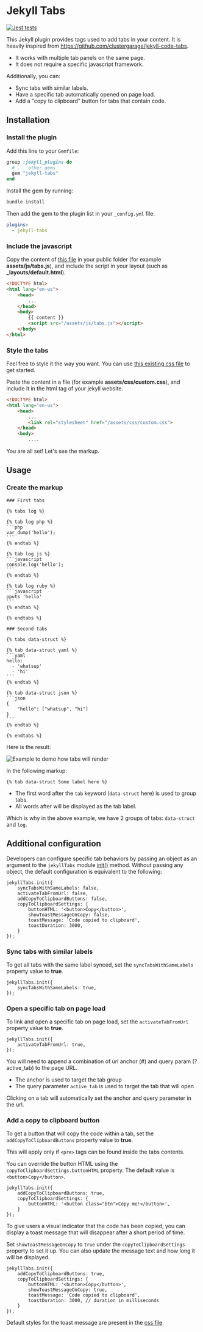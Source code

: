 Jekyll Tabs
===========

[![Jest tests](https://github.com/Ovski4/jekyll-tabs/actions/workflows/node.js.yml/badge.svg)](https://github.com/Ovski4/jekyll-tabs/actions/workflows/node.js.yml)

This Jekyll plugin provides tags used to add tabs in your content. It is heavily inspired from https://github.com/clustergarage/jekyll-code-tabs.
  * It works with multiple tab panels on the same page.
  * It does not require a specific javascript framework.

Additionally, you can:
  * Sync tabs with similar labels.
  * Have a specific tab automatically opened on page load.
  * Add a "copy to clipboard" button for tabs that contain code.

Installation
------------

### Install the plugin

Add this line to your `Gemfile`:

```ruby
group :jekyll_plugins do
  # ... other gems
  gem "jekyll-tabs"
end
```

Install the gem by running:

```bash
bundle install
```

Then add the gem to the plugin list in your `_config.yml` file:

```yaml
plugins:
  - jekyll-tabs
```

### Include the javascript

Copy the content of [this file](https://raw.githubusercontent.com/Ovski4/jekyll-tabs/master/docs/tabs.js) in your public folder (for example **assets/js/tabs.js**), and include the script in your layout (such as **_layouts/default.html**).

```html
<!DOCTYPE html>
<html lang="en-us">
    <head>
        ...
    </head>
    <body>
        {{ content }}
        <script src="/assets/js/tabs.js"></script>
    </body>
</html>
```

### Style the tabs

Feel free to style it the way you want. You can use [this existing css file](https://raw.githubusercontent.com/Ovski4/jekyll-tabs/master/docs/tabs.css) to get started.

Paste the content in a file (for example **assets/css/custom.css**), and include it in the html <head> tag of your jekyll website.

```html
<!DOCTYPE html>
<html lang="en-us">
    <head>
        ...
        <link rel="stylesheet" href="/assets/css/custom.css">
    </head>
    <body>
        ....
```

You are all set! Let's see the markup.

Usage
-----

### Create the markup

````
### First tabs

{% tabs log %}

{% tab log php %}
```php
var_dump('hello');
```
{% endtab %}

{% tab log js %}
```javascript
console.log('hello');
```
{% endtab %}

{% tab log ruby %}
```javascript
pputs 'hello'
```
{% endtab %}

{% endtabs %}

### Second tabs

{% tabs data-struct %}

{% tab data-struct yaml %}
```yaml
hello:
  - 'whatsup'
  - 'hi'
```
{% endtab %}

{% tab data-struct json %}
```json
{
    "hello": ["whatsup", "hi"]
}
```
{% endtab %}

{% endtabs %}

````

Here is the result:

![Example to demo how tabs will render](docs/tabs-example.png)

In the following markup:

```
{% tab data-struct Some label here %}
```

* The first word after the `tab` keyword (`data-struct` here) is used to group tabs.
* All words after will be displayed as the tab label.

Which is why in the above example, we have 2 groups of tabs: `data-struct` and `log`.

Additional configuration
------------------------

Developers can configure specific tab behaviors by passing an object as an argument to the `jekyllTabs` module [init()](https://github.com/Ovski4/jekyll-tabs/blob/master/docs/tabs.js#L3) method. Without passing any object, the default configuration is equivalent to the following:

```
jekyllTabs.init({
    syncTabsWithSameLabels: false,
    activateTabFromUrl: false,
    addCopyToClipboardButtons: false,
    copyToClipboardSettings: {
        buttonHTML: '<button>Copy</button>',
        showToastMessageOnCopy: false,
        toastMessage: 'Code copied to clipboard',
        toastDuration: 3000,
    }
});
```

### Sync tabs with similar labels

To get all tabs with the same label synced, set the `syncTabsWithSameLabels` property value to **true**.

```
jekyllTabs.init({
    syncTabsWithSameLabels: true,
});
```

### Open a specific tab on page load

To link and open a specific tab on page load, set the `activateTabFromUrl` property value to **true**.

```
jekyllTabs.init({
    activateTabFromUrl: true,
});
```

You will need to append a combination of url anchor (#) and query param (?active_tab) to the page URL.

* The anchor is used to target the tab group
* The query parameter `active_tab` is used to target the tab that will open

Clicking on a tab will automatically set the anchor and query parameter in the url.

### Add a copy to clipboard button

To get a button that will copy the code within a tab, set the `addCopyToClipboardButtons` property value to **true**.

This will apply only if `<pre>` tags can be found inside the tabs contents.

You can override the button HTML using the `copyToClipboardSettings.buttonHTML` property. The default value is `<button>Copy</button>`.

```
jekyllTabs.init({
    addCopyToClipboardButtons: true,
    copyToClipboardSettings: {
        buttonHTML: '<button class="btn">Copy me!</button>',
    }
});
```

To give users a visual indicator that the code has been copied, you can display a toast message that will disappear after a short period of time.

Set `showToastMessageOnCopy` to `true` under the `copyToClipboardSettings` property to set it up. You can also update the message text and how long it will be displayed.

```
jekyllTabs.init({
    addCopyToClipboardButtons: true,
    copyToClipboardSettings: {
        buttonHTML: '<button>Copy</button>',
        showToastMessageOnCopy: true,
        toastMessage: 'Code copied to clipboard',
        toastDuration: 3000, // duration in milliseconds
    }
});
```

Default styles for the toast message are present in the [css file](https://github.com/Ovski4/jekyll-tabs/blob/master/docs/tabs.css#L50-L70).
